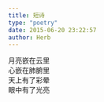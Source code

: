 ```yaml
---  
title: 短诗  
type: "poetry"  
date: 2015-06-20 23:22:57  
author: Herb  
---  
```

月亮嵌在云里  
心嵌在肺腑里  
天上有了彩晕  
眼中有了光亮